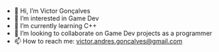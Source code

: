 - 👋 Hi, I’m Victor Gonçalves
- 👀 I’m interested in Game Dev
- 🌱 I’m currently learning C++
- 💞️ I’m looking to collaborate on Game Dev projects as a programmer
- 📫 How to reach me: victor.andres.goncalves@gmail.com

<!---
ChamusaHD/ChamusaHD is a ✨ special ✨ repository because its `README.md` (this file) appears on your GitHub profile.
You can click the Preview link to take a look at your changes.
--->

